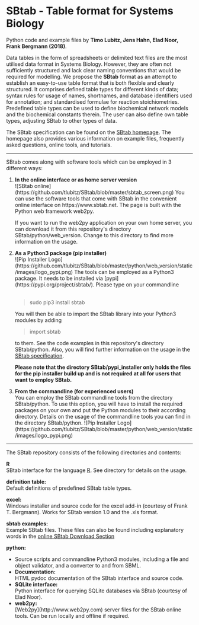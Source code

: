 SBtab - Table format for Systems Biology
========================================
Python code and example files by
<b>Timo Lubitz, Jens Hahn, Elad Noor, Frank Bergmann (2018)</b>.

Data tables in the form of spreadsheets or delimited text files are the most utilised data format in Systems Biology. However, they are often not sufficiently structured and lack clear naming conventions
that would be required for modelling. We propose the <b>SBtab</b> format as an attempt to establish an
easy-to-use table format that is both flexible and clearly structured. It comprises defined table types
for different kinds of data; syntax rules for usage of names, shortnames, and database identifiers used
for annotation; and standardised formulae for reaction stoichiometries. Predefined table types can be
used to define biochemical network models and the biochemical constants therein. The user can also
define own table types, adjusting SBtab to other types of data.

The SBtab specification can be found on the [SBtab homepage](https://www.sbtab.net/sbtab/default/downloads.html#spec). The homepage also provides various information on example files, frequently asked questions, online tools, and tutorials.

---

SBtab comes along with software tools which can be employed in 3 different ways:

<ol>
<li><b>In the online interface or as home server version</b><br>
  ![SBtab online](https://github.com/tlubitz/SBtab/blob/master/sbtab_screen.png)
  You can use the software tools that come with SBtab in the convenient online interface
  on https://www.sbtab.net. The page is built with the Python web framework web2py.
  
  If you want to run
  the web2py application on your own home server, you can download it from this
  repository's directory SBtab/python/web_version. Change to this directory to find more information
  on the usage.
  
  </li>

<li><b>As a Python3 package (pip installer)</b><br>
  ![Pip Installer Logo](https://github.com/tlubitz/SBtab/blob/master/python/web_version/static/images/logo_pypi.png)
  The tools can be employed as a Python3 package. It needs to be installed via
  [pypi](https://pypi.org/project/sbtab/). Please type on your commandline<br><br>
    
  > sudo pip3 install sbtab
  
  You will then be able to import the SBtab library into your Python3 modules by adding
  
  > import sbtab
  
  to them. See the code examples in this repository's directory SBtab/python. Also, you
  will find further information on the usage in the [SBtab specification](https://www.sbtab.net/sbtab/default/downloads.html#spec).
  
  **Please note that the directory SBtab/pypi_installer only holds the files for the
  pip installer build up and is not required at all for users that want to
  employ SBtab.**
  
  </li>
  
<li><b>From the commandline (for experienced users)</b><br>
  You can employ the SBtab commandline tools from the directory
  SBtab/python. To use this option,
  you will have to install the required packages on your own and put
  the Python modules to their according directory. Details on the usage
  of the commandline tools you can find in the directory SBtab/python.
  ![Pip Installer Logo](https://github.com/tlubitz/SBtab/blob/master/python/web_version/static/images/logo_pypi.png)
</li>
</ol>

---

The SBtab repository consists of the following directories and contents:

<b>R</b><br>
SBtab interface for the language [R](https://www.r-project.org/). See directory for details on the usage.

<b>definition table:</b><br>
Default definitions of predefined SBtab table types.

<b>excel:</b><br>
Windows installer and source code for the excel add-in (courtesy of Frank T. Bergmann). Works for SBtab version 1.0 and the .xls format.

<b>sbtab examples:</b><br>
Example SBtab files. These files can also be found including explanatory words in the [online SBtab Download Section](https://www.sbtab.net/sbtab/default/downloads.html)

<b>python:</b>
<ul>
<li>Source scripts and commandline Python3 modules, including a file and object validator, and a converter to and from SBML.</li>

<li><b>Documentation:</b><br>
HTML pydoc documentation of the SBtab interface and source code.</li>

<li><b>SQLite interface:</b><br>
Python interface for querying SQLite databases via SBtab (courtesy of Elad Noor).</li>

<li><b>web2py:</b><br>
[Web2py](http://www.web2py.com) server files for the SBtab online tools. Can be run locally and offline if required.</li>
</ul>
